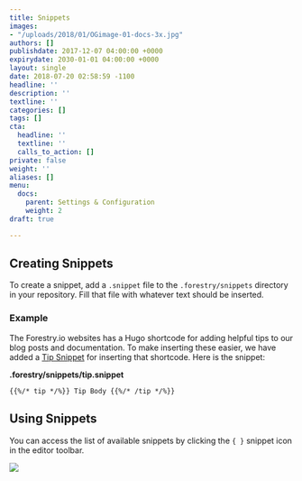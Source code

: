 ```yaml
---
title: Snippets
images:
- "/uploads/2018/01/OGimage-01-docs-3x.jpg"
authors: []
publishdate: 2017-12-07 04:00:00 +0000
expirydate: 2030-01-01 04:00:00 +0000
layout: single
date: 2018-07-20 02:58:59 -1100
headline: ''
description: ''
textline: ''
categories: []
tags: []
cta:
  headline: ''
  textline: ''
  calls_to_action: []
private: false
weight: ''
aliases: []
menu:
  docs:
    parent: Settings & Configuration
    weight: 2
draft: true

---
```


## Creating Snippets

To create a snippet, add a `.snippet` file to the `.forestry/snippets` directory in your repository. Fill that file with whatever text should be inserted. 

### Example

The Forestry.io websites has a Hugo shortcode for adding helpful tips to our blog posts and documentation. To make inserting these easier, we have added a [Tip Snippet](https://github.com/forestryio/forestry.io/blob/master/hugo/.forestry/snippets/tip.snippet "Tip Snippet") for inserting that shortcode. Here is the snippet:

**.forestry/snippets/tip.snippet**

    {{%/* tip */%}} Tip Body {{%/* /tip */%}}

## Using Snippets

You can access the list of available snippets by clicking the `{ }` snippet icon in the editor toolbar. 

![](/uploads/2018/07/snippet-toolbar.png)